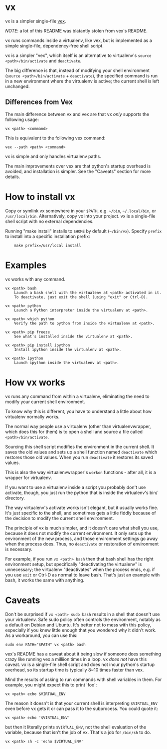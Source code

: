 vx
==
vx is a simpler single-file [vex](https://github.com/sashahart/vex).

*NOTE*: a lot of this README was blatantly stolen from vex's README.

vx runs commands inside a virtualenv, like vex, but is implemented as a simple
single-file, dependency-free shell script.

vx is a simpler "vex", which itself is an alternative to virtualenv's
`source <path>/bin/activate` and `deactivate`.

The big difference is that, instead of modifying your shell environment
(`source <path>/bin/activate` + `deactivate`), the specified command is
run in a new environment where the virtualenv is active; the current shell is
left unchanged.

Differences from Vex
--------------------
The main difference between vx and vex are that vx *only* supports
the following usage:

    vx <path> <command>

This is equivalent to the following vex command:

    vex --path <path> <command>

vx is simple and only handles virtualenv paths.

The main improvements over vex are that python's startup overhead is avoided,
and installation is simpler.  See the "Caveats" section for more details.

How to install vx
=================
Copy or symlink vx somewhere in your `$PATH`, e.g. `~/bin`, `~/.local/bin`,
or `/usr/local/bin`.  Alternatively, copy vx into your project.
vx is a single-file shell script with no external dependencies.

Running "make install" installs to `$HOME` by default (`~/bin/vx`).
Specify `prefix` to install into a specific installation prefix:

        make prefix=/usr/local install

Examples
========
vx works with any command.

    vx <path> bash
        Launch a bash shell with the virtualenv at <path> activated in it.
        To deactivate, just exit the shell (using "exit" or Ctrl-D).

    vx <path> python
        Launch a Python interpreter inside the virtualenv at <path>.

    vx <path> which python
        Verify the path to python from inside the virtualenv at <path>.

    vx <path> pip freeze
        See what's installed inside the virtualenv at <path>.

    vx <path> pip install ipython
        Install ipython inside the virtualenv at <path>.

    vx <path> ipython
        Launch ipython inside the virtualenv at <path>.

How vx works
============
vx runs any command from within a virtualenv, eliminating the need to
modify your current shell environment.

To know why this is different, you have to understand a little about how
virtualenv normally works.

The normal way people use a virtualenv (other than virtualenvwrapper, which
does this for them) is to open a shell and source a file called
`<path>/bin/activate`.

Sourcing this shell script modifies the environment in the current shell.
It saves the old values and sets up a shell function named `deactivate`
which restores those old values. When you run `deactivate` it restores
its saved values.

This is also the way virtualenvwrapper's `workon` functions - after all, it
is a wrapper for virtualenv.

If you want to use a virtualenv inside a script you probably don't use
activate, though, you just run the python that is inside the virtualenv's
bin/ directory.

The way virtualenv's activate works isn't elegant, but it usually works fine.
It's just specific to the shell, and sometimes gets a little fiddly because of
the decision to modify the current shell environment.

The principle of vx is much simpler, and it doesn't care what shell you
use, because it does not modify the current environment. It only sets up the
environment of the new process, and those environment settings go away
when the process does.  Thus, no `deactivate` or restoration of environment is
necessary.

For example, if you run `vx <path> bash` then that bash shell has the right
environment setup, but specifically "deactivating the virtualenv" is
unnecessary; the virtualenv "deactivates" when the process ends,
e.g. if you use `exit` or Ctrl-D as normal to leave bash. That's just
an example with bash, it works the same with anything.

Caveats
=======
Don't be surprised if `vx <path> sudo bash` results in a shell that doesn't use
your virtualenv. Safe sudo policy often controls the environment, notably as
a default on Debian and Ubuntu. It's better not to mess with this policy,
especially if you knew little enough that you wondered why it didn't work.
As a workaround, you can use this:

    sudo env PATH="$PATH" vx <path> bash

vex's README has a caveat about it being slow if someone does something crazy
like running vex a milliion times in a loop.  vx *does not* have this caveat.
vx is a single-file shell script and does not incur python's startup overhead,
so its startup time is typically 8~10 times faster than vex.

Mind the results of asking to run commands with shell variables in them.
For example, you might expect this to print 'foo':

    vx <path> echo $VIRTUAL_ENV

The reason it doesn't is that your current shell is interpreting `$VIRTUAL_ENV`
even before vx gets it or can pass it to the subprocess. You could quote it:

    vx <path> echo '$VIRTUAL_ENV'

but then it literally prints `$VIRTUAL_ENV`, not the shell evaluation of the
variable, because that isn't the job of vx. That's a job for `/bin/sh` to do.

    vx <path> sh -c 'echo $VIRTUAL_ENV'
